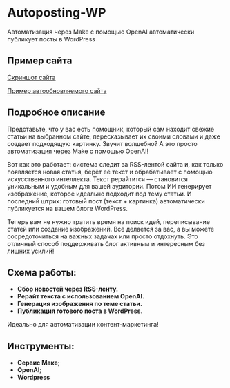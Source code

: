# Autoposting-WP
Автоматизация через Make с помощью OpenAI автоматически публикует посты в WordPress

## Пример сайта 

[Скриншот сайта](/img/readme.md)

[Пример автообновляемого сайта](https://ai-autopilot.ru)

## Подробное описание

Представьте, что у вас есть помощник, который сам находит свежие статьи на выбранном сайте, пересказывает их своими словами и даже создает подходящую картинку. Звучит волшебно? А это просто автоматизация через Make с помощью OpenAI!

Вот как это работает: система следит за RSS-лентой сайта и, как только появляется новая статья, берёт её текст и обрабатывает с помощью искусственного интеллекта. Текст рерайтится — становится уникальным и удобным для вашей аудитории. Потом ИИ генерирует изображение, которое идеально подходит под тему статьи. И последний штрих: готовый пост (текст + картинка) автоматически публикуется на вашем блоге WordPress.

Теперь вам не нужно тратить время на поиск идей, переписывание статей или создание изображений. Всё делается за вас, а вы можете сосредоточиться на важных задачах или просто отдохнуть. Это отличный способ поддерживать блог активным и интересным без лишних усилий!

## Схема работы:

- **Сбор новостей через RSS-ленту.**
- **Рерайт текста с использованием OpenAI.**
- **Генерация изображения по теме статьи.**
- **Публикация готового поста в WordPress.**

Идеально для автоматизации контент-маркетинга!

## Инструменты:
- **Сервис Маке**;
- **OpenAI**;
- **Wordpress**
